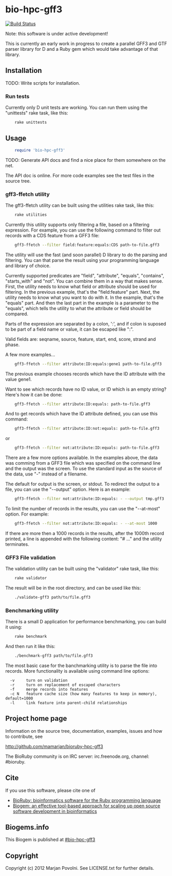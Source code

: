 # bio-hpc-gff3

[![Build Status](https://secure.travis-ci.org/mamarjan/bioruby-hpc-gff3.png)](http://travis-ci.org/mamarjan/bioruby-hpc-gff3)

Note: this software is under active development!

This is currently an early work in progress to create a parallel GFF3
and GTF parser library for D and a Ruby gem which would take advantage
of that library.

## Installation

TODO: Write scripts for installation.

### Run tests

Currently only D unit tests are working. You can run them using the
"unittests" rake task, like this:

```sh
    rake unittests
```

## Usage

```ruby
    require 'bio-hpc-gff3'
```

TODO: Generate API docs and find a nice place for them somewhere on
the net.

The API doc is online. For more code examples see the test files in
the source tree.

### gff3-ffetch utility

The gff3-ffetch utility can be built using the utilities rake task,
like this:

```sh
    rake utilities
```

Currently this utility supports only filtering a file, based on a
filtering expression. For example, you can use the following command
to filter out records with a CDS feature from a GFF3 file:

```sh
    gff3-ffetch --filter field:feature:equals:CDS path-to-file.gff3
```

The utility will use the fast (and soon parallel) D library to do the
parsing and filtering. You can that parse the result using your
programming language and library of choice.

Currently supported predicates are "field", "attribute", "equals",
"contains", "starts_with" and "not". You can combine them in a way
that makes sense. First, the utility needs to know what field or
attribute should be used for filtering. In the previous example,
that's the "field:feature" part. Next, the utility needs to know
what you want to do with it. In the example, that's the "equals"
part. And then the last part in the example is a parameter to the
"equals", which tells the utility to what the attribute or field
should be compared.

Parts of the expression are separated by a colon, ':', and if colon
is suposed to be part of a field name or value, it can be escaped
like "\:".

Valid fields are: seqname, source, feature, start, end, score,
strand and phase.

A few more examples...

```sh
    gff3-ffetch --filter attribute:ID:equals:gene1 path-to-file.gff3
```

The previous example chooses records which have the ID attribute
with the value gene1.

Want to see which records have no ID value, or ID which is an empty
string? Here's how it can be done:

```sh
    gff3-ffetch --filter attribute:ID:equals: path-to-file.gff3
```

And to get records which have the ID attribute defined, you can use
this command:

```sh
    gff3-ffetch --filter attribute:ID:not:equals: path-to-file.gff3
```

or

```sh
    gff3-ffetch --filter not:attribute:ID:equals: path-to-file.gff3
```

There are a few more options available. In the examples above, the
data was comming from a GFF3 file which was specified on the command
line and the output was the screen. To use the standard input as the
source of the data, use "-" instead of a filename.

The default for output is the screen, or stdout. To redirect the
output to a file, you can use the "--output" option. Here is an
example:

```sh
    gff3-ffetch --filter not:attribute:ID:equals: - --output tmp.gff3
```

To limit the number of records in the results, you can use the
"--at-most" option. For example:

```sh
    gff3-ffetch --filter not:attribute:ID:equals: - --at-most 1000
```

If there are more then a 1000 records in the results, after the
1000th record printed, a line is appended with the following content:
"# ..." and the utility terminates.

### GFF3 File validation

The validation utility can be built using the "validator" rake task,
like this:

```sh
    rake validator
```

The result will be in the root directory, and can be used like this:

```sh
    ./validate-gff3 path/to/file.gff3
```

### Benchmarking utility

There is a small D application for performance benchmarking, you can
build it using:

```sh
    rake benchmark
```

And then run it like this:

```sh
    ./benchmark-gff3 path/to/file.gff3
```

The most basic case for the banchmarking utility is to parse the
file into records. More functionality is available using command
line options:

```
  -v     turn on validation
  -r     turn on replacement of escaped characters
  -f     merge records into features
  -c N   feature cache size (how many features to keep in memory), default=1000
  -l     link feature into parent-child relationships
```
        
## Project home page

Information on the source tree, documentation, examples, issues and
how to contribute, see

  http://github.com/mamarjan/bioruby-hpc-gff3

The BioRuby community is on IRC server: irc.freenode.org, channel: #bioruby.

## Cite

If you use this software, please cite one of
  
* [BioRuby: bioinformatics software for the Ruby programming language](http://dx.doi.org/10.1093/bioinformatics/btq475)
* [Biogem: an effective tool-based approach for scaling up open source software development in bioinformatics](http://dx.doi.org/10.1093/bioinformatics/bts080)

## Biogems.info

This Biogem is published at [#bio-hpc-gff3](http://biogems.info/index.html)

## Copyright

Copyright (c) 2012 Marjan Povolni. See LICENSE.txt for further details.

